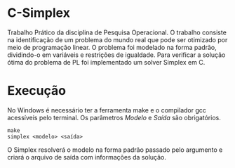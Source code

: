 # C-Simplex

Trabalho Prático da disciplina de Pesquisa Operacional. O trabalho consiste na identificação de um problema do mundo real que pode ser otimizado por meio de programação linear. O problema foi modelado na forma padrão, dividindo-o em variáveis e restrições de igualdade. Para verificar a solução ótima do problema de PL foi implementado um solver Simplex em C.

# Execução
No Windows é necessário ter a ferramenta make e o compilador gcc acessíveis pelo terminal.
Os parâmetros *Modelo* e *Saída* são obrigatórios.

```
make
simplex <modelo> <saída>
```
O Simplex resolverá o modelo na forma padrão passado pelo argumento e criará o arquivo de saída com informações da solução.
